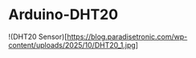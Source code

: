 # Arduino-DHT20

!(DHT20 Sensor)[https://blog.paradisetronic.com/wp-content/uploads/2025/10/DHT20_1.jpg]

